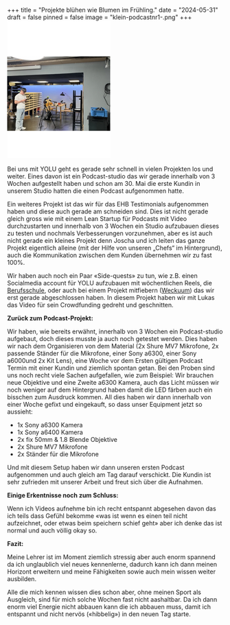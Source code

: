 +++
title = "Projekte blühen wie Blumen im Frühling."
date = "2024-05-31"
draft = false
pinned = false
image = "klein-podcastnr1-.png"
+++
![](klein-podcastnr1-.png)

Bei uns mit YOLU geht es gerade sehr schnell in vielen Projekten los und weiter. Eines davon ist ein Podcast-studio das wir gerade innerhalb von 3 Wochen aufgestellt haben und schon am 30. Mai die erste Kundin in unserem Studio hatten die einen Podcast aufgenommen hatte. 

Ein weiteres Projekt ist das wir für das EHB Testimonials aufgenommen haben und diese auch gerade am schneiden sind. Dies ist nicht gerade gleich gross wie mit einem Lean Startup für Podcasts mit Video durchzustarten und innerhalb von 3 Wochen ein Studio aufzubauen dieses zu testen und nochmals Verbesserungen vorzunehmen, aber es ist auch nicht gerade ein kleines Projekt denn Joscha und ich leiten das ganze Projekt eigentlich alleine (mit der Hilfe von unseren „Chefs“ im Hintergrund), auch die Kommunikation zwischen dem Kunden übernehmen wir zu fast 100%.

Wir haben auch noch ein Paar «Side-quests» zu tun, wie z.B. einen Socialmedia account für YOLU aufzubauen mit wöchentlichen Reels, die [Berufsschule](https://www.joschatschanz.ch/sidequest-berufsschule/), oder auch bei einem Projekt mitfiebern ([Weckuum](https://www.weckuum.ch/)) das wir erst gerade abgeschlossen haben. In diesem Projekt haben wir mit Lukas das Video für sein Crowdfunding gedreht und geschnitten. 

**Zurück zum Podcast-Projekt:**

Wir haben, wie bereits erwähnt, innerhalb von 3 Wochen ein Podcast-studio aufgebaut, doch dieses musste ja auch noch getestet werden. Dies haben wir nach dem Organisieren von dem Material (2x Shure MV7 Mikrofone, 2x passende Ständer für die Mikrofone, einer Sony a6300, einer Sony a6000und 2x Kit Lens), eine Woche vor dem Ersten gültigen Podcast Termin mit einer Kundin und ziemlich spontan getan. Bei den Proben sind uns noch recht viele Sachen aufgefallen, wie zum Beispiel: Wir brauchen neue Objektive und eine Zweite a6300 Kamera, auch das Licht müssen wir noch weniger auf dem Hintergrund haben damit die LED färben auch ein bisschen zum Ausdruck kommen. All dies haben wir dann innerhalb von einer Woche gefixt und eingekauft, so dass unser Equipment jetzt so aussieht: 

* 1x Sony a6300 Kamera
* 1x Sony a6400 Kamera
* 2x fix 50mm & 1.8 Blende Objektive
* 2x Shure MV7 Mikrofone
* 2x Ständer für die Mikrofone

Und mit diesem Setup haben wir dann unseren ersten Podcast aufgenommen und auch gleich am Tag darauf verschickt. Die Kundin ist sehr zufrieden mit unserer Arbeit und freut sich über die Aufnahmen.

**Einige Erkentnisse noch zum Schluss:**

Wenn ich Videos aufnehme bin ich recht entspannt abgesehen davon das ich teils dass Gefühl bekomme «was ist wenn es einen teil nicht aufzeichnet, oder etwas beim speichern schief geht» aber ich denke das ist normal und auch völlig okay so. 

**Fazit:**

Meine Lehrer ist im Moment ziemlich stressig aber auch enorm spannend da ich unglaublich viel neues kennenlerne, dadurch kann ich dann meinen Horizont erweitern und meine Fähigkeiten sowie auch mein wissen weiter ausbilden. 

Alle die mich kennen wissen dies schon aber, ohne meinen Sport als Ausgleich, sind für mich solche Wochen fast nicht aashaltbar. Da ich dann enorm viel Energie nicht abbauen kann die ich abbauen muss, damit ich entspannt und nicht nervös («hibbelig») in den neuen Tag starte.